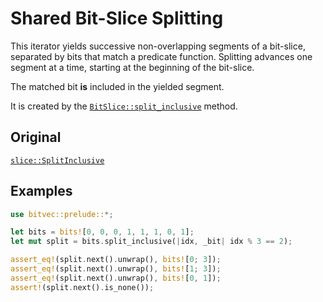 # Shared Bit-Slice Splitting

This iterator yields successive non-overlapping segments of a bit-slice,
separated by bits that match a predicate function. Splitting advances one
segment at a time, starting at the beginning of the bit-slice.

The matched bit **is** included in the yielded segment.

It is created by the [`BitSlice::split_inclusive`] method.

## Original

[`slice::SplitInclusive`](core::slice::SplitInclusive)

## Examples

```rust
use bitvec::prelude::*;

let bits = bits![0, 0, 0, 1, 1, 1, 0, 1];
let mut split = bits.split_inclusive(|idx, _bit| idx % 3 == 2);

assert_eq!(split.next().unwrap(), bits![0; 3]);
assert_eq!(split.next().unwrap(), bits![1; 3]);
assert_eq!(split.next().unwrap(), bits![0, 1]);
assert!(split.next().is_none());
```

[`BitSlice::split_inclusive`]: crate::slice::BitSlice::split_inclusive
